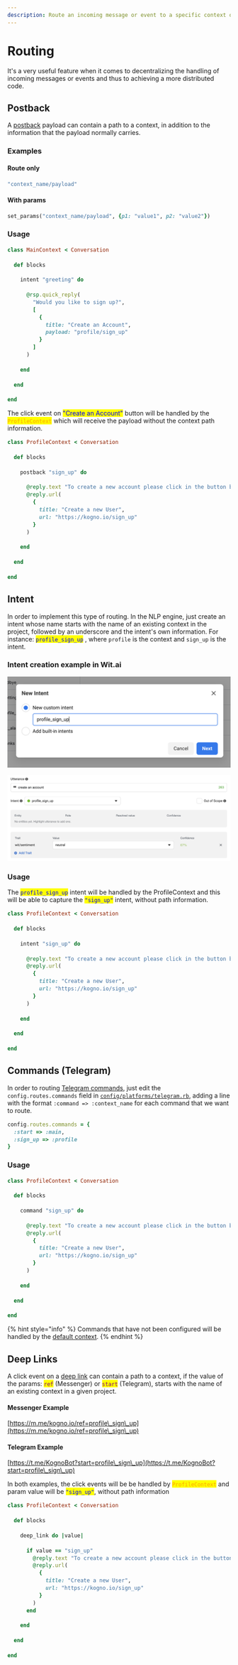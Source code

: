 ```yaml
---
description: Route an incoming message or event to a specific context of the conversation.
---
```


# Routing

It's a very useful feature when it comes to decentralizing the handling of incoming messages or events and thus to achieving a more distributed code.

## Postback

A [postback](blocks/postback.md) payload can contain a path to a context, in addition to the information that the payload normally carries.&#x20;

### Examples

#### Route only

```ruby
"context_name/payload"
```

#### With params

```ruby
set_params("context_name/payload", {p1: "value1", p2: "value2"})
```

### Usage

```ruby
class MainContext < Conversation

  def blocks
  
    intent "greeting" do
    
      @rsp.quick_reply(
        "Would you like to sign up?",
        [
          {
            title: "Create an Account",
            payload: "profile/sign_up"
          }
        ]
      )      
      
    end
    
  end
  
end
```

The click event on <mark style="color:blue;">"Create an Account"</mark> button will be handled by the <mark style="color:orange;">`ProfileContext`</mark> which will receive the payload without the context path information.

```ruby
class ProfileContext < Conversation

  def blocks
  
    postback "sign_up" do 
    
      @reply.text "To create a new account please click in the button bellow."
      @reply.url(
        {
          title: "Create a new User",
          url: "https://kogno.io/sign_up"
        }
      )
      
    end
    
  end
  
end
```

## Intent

In order to implement this type of routing. In the NLP engine, just create an intent whose name starts with the name of an existing context in the project, followed by an underscore and the intent's own information. For instance:  <mark style="color:blue;">`profile_sign_up`</mark> , where `profile` is the context and `sign_up` is the intent.

### Intent creation example in Wit.ai

![profile\_sign\_up intent creation in Wit.ai](<../.gitbook/assets/Screen Shot 2022-05-30 at 19.09.28.png>)

![profile\_sign\_up intent training.](<../.gitbook/assets/Screen Shot 2022-05-30 at 19.10.12.png>)

### Usage

The <mark style="color:blue;">`profile_sign_up`</mark> intent will be handled by the ProfileContext and this will be able to capture the <mark style="color:blue;">`"sign_up"`</mark> intent, without path information.

```ruby
class ProfileContext < Conversation

  def blocks
  
    intent "sign_up" do 
    
      @reply.text "To create a new account please click in the button bellow."
      @reply.url(
        {
          title: "Create a new User",
          url: "https://kogno.io/sign_up"
        }
      )
      
    end
    
  end
  
end
```

## Commands (Telegram)

In order to routing [Telegram commands](blocks/command.md), just edit the `config.routes.commands` field in [`config/platforms/telegram.rb`](../getting-started/telegram-configuration.md), adding a line with the format `:command => :context_name` for each command that we want to route.

```ruby
config.routes.commands = {
  :start => :main,
  :sign_up => :profile
}
```

### Usage

```ruby
class ProfileContext < Conversation

  def blocks
  
    command "sign_up" do 
    
      @reply.text "To create a new account please click in the button bellow."
      @reply.url(
        {
          title: "Create a new User",
          url: "https://kogno.io/sign_up"
        }
      )
      
    end
    
  end
  
end
```

{% hint style="info" %}
Commands that have not been configured will be handled by the [default context](./#default-context-maincontext).
{% endhint %}

## Deep Links

A click event on a [deep link](blocks/deep\_link.md) can contain a path to a context, if the value of the params: <mark style="color:purple;">`ref`</mark> (Messenger) or <mark style="color:purple;">`start`</mark> (Telegram), starts with the name of an existing context in a given project.

#### Messenger Example

[https://m.me/kogno.io/ref=profile\_sign\_up](https://m.me/kogno.io/ref=profile\_sign\_up)

#### Telegram Example

[https://t.me/KognoBot?start=profile\_sign\_up](https://t.me/KognoBot?start=profile\_sign\_up)

In both examples, the click events will be be handled by <mark style="color:orange;">`ProfileContext`</mark> and param value will be <mark style="color:blue;">`"sign_up"`</mark>, without path information

```ruby
class ProfileContext < Conversation

  def blocks

    deep_link do |value|
    
      if value == "sign_up"
        @reply.text "To create a new account please click in the button bellow."
        @reply.url(
          {
            title: "Create a new User",
            url: "https://kogno.io/sign_up"
          }
        )    
      end  
      
    end

  end
  
end
```
